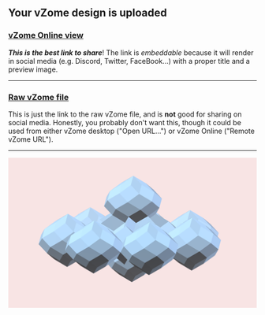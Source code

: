 ## Your vZome design is uploaded

### [vZome Online view][embed]

***This is the best link to share***!  The link is *embeddable* because it will render in social media (e.g. Discord, Twitter, FaceBook...) with a proper title and a preview image.

---

### [Raw vZome file][raw]

This is just the link to the raw vZome file, and is **not** good for
sharing on social media.
Honestly, you probably don't want this, though it could be used from either
vZome desktop ("Open URL...") or vZome Online ("Remote vZome URL").

---

![Image](<Affine-7-directional-array.png>)


[embed]: <https://vzome.com/app/embed.py?url=https://raw.githubusercontent.com/John-Kostick/vzome-sharing/main/2021/07/09/17-20-30-Affine-7-directional-array/Affine-7-directional-array.vZome>
[raw]: <https://raw.githubusercontent.com/John-Kostick/vzome-sharing/main/2021/07/09/17-20-30-Affine-7-directional-array/Affine-7-directional-array.vZome>
